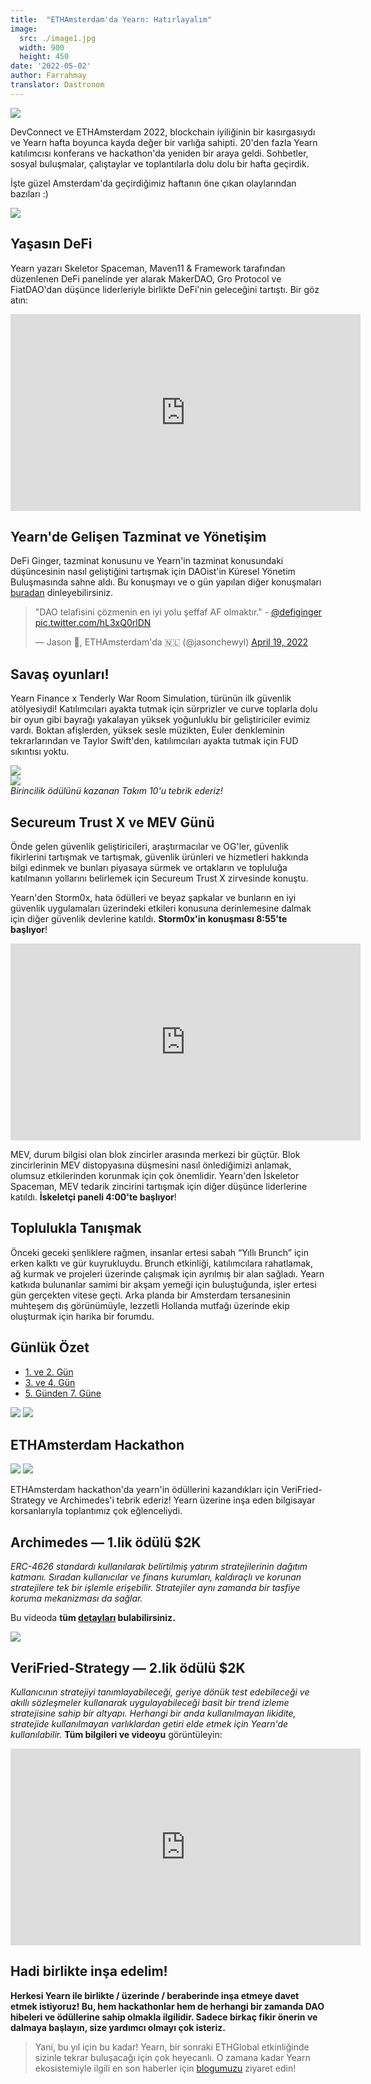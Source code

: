 ```yaml
---
title:  "ETHAmsterdam'da Yearn: Hatırlayalım"
image:
  src: ./image1.jpg
  width: 900
  height: 450
date: '2022-05-02'
author: Farrahmay
translator: Dastronom
---
```


![](./image1.jpg?w=900&h=450)

DevConnect ve ETHAmsterdam 2022, blockchain iyiliğinin bir kasırgasıydı ve Yearn hafta boyunca kayda değer bir varlığa sahipti. 20'den fazla Yearn katılımcısı konferans ve hackathon'da yeniden bir araya geldi. Sohbetler, sosyal buluşmalar, çalıştaylar ve toplantılarla dolu dolu bir hafta geçirdik.

İşte güzel Amsterdam'da geçirdiğimiz haftanın öne çıkan olaylarından bazıları :)

![](./image2.jpg?w=688&h=900)

## Yaşasın DeFi

Yearn yazarı Skeletor Spaceman, Maven11 & Framework tarafından düzenlenen DeFi panelinde yer alarak MakerDAO, Gro Protocol ve FiatDAO'dan düşünce liderleriyle birlikte DeFi'nin geleceğini tartıştı. Bir göz atın:

<iframe width="560" height="315" src="https://www.youtube.com/embed/vyoVEL2xsQM" title="YouTube video player" frameborder="0" allow="accelerometer; autoplay; clipboard-write; encrypted-media; gyroscope; picture-in-picture" allowfullscreen></iframe>

## Yearn'de Gelişen Tazminat ve Yönetişim

DeFi Ginger, tazminat konusunu ve Yearn'in tazminat konusundaki düşüncesinin nasıl geliştiğini tartışmak için DAOist'in Küresel Yönetim Buluşmasında sahne aldı. Bu konuşmayı ve o gün yapılan diğer konuşmaları [buradan](https://t.co/OmdWSj1Aqx) dinleyebilirsiniz.

<blockquote class="twitter-tweet"><p lang="en" dir="ltr">"DAO telafisini çözmenin en iyi yolu şeffaf AF olmaktır." - <a href="https://twitter.com/defiginger?ref_src=twsrc%5Etfw">@defiginger</a> <a href="https://t.co/hL3xQ0rlDN">pic.twitter.com/hL3xQ0rlDN</a></p>&mdash; Jason 🏴, ETHAmsterdam'da 🇳🇱 (@jasonchewyl) <a href="https://twitter.com/jasonchewyl/status/1516394639783505924?ref_src=twsrc%5Etfw">April 19, 2022</a></blockquote> <script async src="https://platform.twitter.com/widgets.js" charset="utf-8"></script>

## Savaş oyunları!

Yearn Finance x Tenderly War Room Simulation, türünün ilk güvenlik atölyesiydi! Katılımcıları ayakta tutmak için sürprizler ve curve toplarla dolu bir oyun gibi bayrağı yakalayan yüksek yoğunluklu bir geliştiriciler evimiz vardı. Boktan afişlerden, yüksek sesle müzikten, Euler denkleminin tekrarlarından ve Taylor Swift'den, katılımcıları ayakta tutmak için FUD sıkıntısı yoktu.

![](./image3.jpg?w=900&h=675)\
![](./image4.jpg?w=900&h=675)\
*Birincilik ödülünü kazanan Takım 10'u tebrik ederiz!*

## Secureum Trust X ve MEV Günü

Önde gelen güvenlik geliştiricileri, araştırmacılar ve OG'ler, güvenlik fikirlerini tartışmak ve tartışmak, güvenlik ürünleri ve hizmetleri hakkında bilgi edinmek ve bunları piyasaya sürmek ve ortakların ve topluluğa katılmanın yollarını belirlemek için Secureum Trust X zirvesinde konuştu.

Yearn'den Storm0x, hata ödülleri ve beyaz şapkalar ve bunların en iyi güvenlik uygulamaları üzerindeki etkileri konusuna derinlemesine dalmak için diğer güvenlik devlerine katıldı. **Storm0x'in konuşması 8:55'te başlıyor**!

<iframe width="560" height="315" src="https://www.youtube.com/embed/q4mlkHGFO_w" title="YouTube video player" frameborder="0" allow="accelerometer; autoplay; clipboard-write; encrypted-media; gyroscope; picture-in-picture" allowfullscreen></iframe>

MEV, durum bilgisi olan blok zincirler arasında merkezi bir güçtür. Blok zincirlerinin MEV distopyasına düşmesini nasıl önlediğimizi anlamak, olumsuz etkilerinden korunmak için çok önemlidir. Yearn'den İskeletor Spaceman, MEV tedarik zincirini tartışmak için diğer düşünce liderlerine katıldı. **İskeletçi paneli 4:00'te başlıyor**!

<autoslot link="https://streameth.tv/event/mev-day"><autoslot>
    
## Toplulukla Tanışmak
    
Önceki geceki şenliklere rağmen, insanlar ertesi sabah “Yıllı Brunch” için erken kalktı ve gür kuyrukluydu. Brunch etkinliği, katılımcılara rahatlamak, ağ kurmak ve projeleri üzerinde çalışmak için ayrılmış bir alan sağladı. Yearn katkıda bulunanlar samimi bir akşam yemeği için buluştuğunda, işler ertesi gün gerçekten vitese geçti. Arka planda bir Amsterdam tersanesinin muhteşem dış görünümüyle, lezzetli Hollanda mutfağı üzerinde ekip oluşturmak için harika bir forumdu.
    
## Günlük Özet

- [1. ve 2. Gün](https://twitter.com/iearnfinance/status/1516522021605289991?s=20&t=oshRakPAmREtDvgiyGB92Q)
- [3. ve 4. Gün](https://twitter.com/YFI_interns/status/1517710156594917377?s=20&t=oshRakPAmREtDvgiyGB92Q)
- [5. Günden 7. Güne](https://twitter.com/iearnfinance/status/1518201870413664256?s=20&t=oshRakPAmREtDvgiyGB92Q)

![](./image5.jpg?w=900&h=377)
![](./image6.jpg?w=675&h=900)

## ETHAmsterdam Hackathon

![](./image7.jpg?w=900&h=798)
![](./image8.jpg?w=675&h=900)
    
ETHAmsterdam hackathon'da yearn'in ödüllerini kazandıkları için VeriFried-Strategy ve Archimedes'i tebrik ederiz! Yearn üzerine inşa eden bilgisayar korsanlarıyla toplantımız çok eğlenceliydi.
    
## Archimedes — 1.lik ödülü $2K
    
*ERC-4626 standardı kullanılarak belirtilmiş yatırım stratejilerinin dağıtım katmanı. Sıradan kullanıcılar ve finans kurumları, kaldıraçlı ve korunan stratejilere tek bir işlemle erişebilir. Stratejiler aynı zamanda bir tasfiye koruma mekanizması da sağlar.*
    
Bu videoda **tüm [detayları]((https://showcase.ethglobal.com/ethamsterdam/archimedes-xc7zd)) bulabilirsiniz.**

![](./image9.jpg?w=900&h=482)
    
## VeriFried-Strategy — 2.lik ödülü $2K
    
*Kullanıcının stratejiyi tanımlayabileceği, geriye dönük test edebileceği ve akıllı sözleşmeler kullanarak uygulayabileceği basit bir trend izleme stratejisine sahip bir altyapı. Herhangi bir anda kullanılmayan likidite, stratejide kullanılmayan varlıklardan getiri elde etmek için Yearn'de kullanılabilir.*
**Tüm bilgileri ve videoyu** görüntüleyin:   
    
<iframe width="560" height="315" src="https://www.youtube.com/embed/1xtfiZXh43c" title="YouTube video player" frameborder="0" allow="accelerometer; autoplay; clipboard-write; encrypted-media; gyroscope; picture-in-picture" allowfullscreen></iframe>
    
## Hadi birlikte inşa edelim!
    
**Herkesi Yearn ile birlikte / üzerinde / beraberinde inşa etmeye davet etmek istiyoruz! Bu, hem hackathonlar hem de herhangi bir zamanda DAO hibeleri ve ödüllerine sahip olmakla ilgilidir. Sadece birkaç fikir önerin ve dalmaya başlayın, size yardımcı olmayı çok isteriz.**
    
> Yani, bu yıl için bu kadar! Yearn, bir sonraki ETHGlobal etkinliğinde sizinle tekrar buluşacağı için çok heyecanlı. O zamana kadar Yearn ekosistemiyle ilgili en son haberler için [blogumuzu](https://medium.com/iearn) ziyaret edin!
